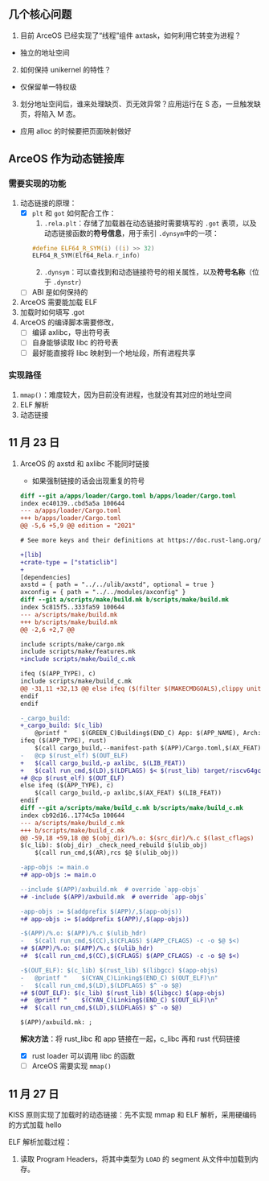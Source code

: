## 几个核心问题

1. 目前 ArceOS 已经实现了“线程”组件 axtask，如何利用它转变为进程？
- 独立的地址空间
2. 如何保持 unikernel 的特性？
- 仅保留单一特权级
3. 划分地址空间后，谁来处理缺页、页无效异常？应用运行在 S 态，一旦触发缺页，将陷入 M 态。
- 应用 alloc 的时候要把页面映射做好

## ArceOS 作为动态链接库

### 需要实现的功能

1. 动态链接的原理：
    - [x] `plt` 和 `got` 如何配合工作：
        1. `.rela.plt`：存储了加载器在动态链接时需要填写的 `.got` 表项，以及动态链接函数的**符号信息**，用于索引 `.dynsym`中的一项：
        ```c
        #define ELF64_R_SYM(i) ((i) >> 32)
        ELF64_R_SYM(Elf64_Rela.r_info)
        ```
        2. `.dynsym`：可以查找到和动态链接符号的相关属性，以及**符号名称**（位于 `.dynstr`）
    - [ ] ABI 是如何保持的
2. ArceOS 需要能加载 ELF
3. 加载时如何填写 .got
4. ArceOS 的编译脚本需要修改，
    - [ ] 编译 axlibc，导出符号表
    - [ ] 自身能够读取 libc 的符号表
    - [ ] 最好能直接将 libc 映射到一个地址段，所有进程共享

### 实现路径

1. `mmap()`：难度较大，因为目前没有进程，也就没有其对应的地址空间
2. ELF 解析
3. 动态链接

## 11 月 23 日

1. ArceOS 的 axstd 和 axlibc 不能同时链接

    - 如果强制链接的话会出现重复的符号

    ```diff
    diff --git a/apps/loader/Cargo.toml b/apps/loader/Cargo.toml
    index ec40139..cbd5a5a 100644
    --- a/apps/loader/Cargo.toml
    +++ b/apps/loader/Cargo.toml
    @@ -5,6 +5,9 @@ edition = "2021"
    
    # See more keys and their definitions at https://doc.rust-lang.org/cargo/reference/manifest.html
    
    +[lib]
    +crate-type = ["staticlib"]
    +
    [dependencies]
    axstd = { path = "../../ulib/axstd", optional = true }
    axconfig = { path = "../../modules/axconfig" }
    diff --git a/scripts/make/build.mk b/scripts/make/build.mk
    index 5c815f5..333fa59 100644
    --- a/scripts/make/build.mk
    +++ b/scripts/make/build.mk
    @@ -2,6 +2,7 @@
    
    include scripts/make/cargo.mk
    include scripts/make/features.mk
    +include scripts/make/build_c.mk
    
    ifeq ($(APP_TYPE), c)
    include scripts/make/build_c.mk
    @@ -31,11 +32,13 @@ else ifeq ($(filter $(MAKECMDGOALS),clippy unittest unittest_no_fail_fast),) # n
    endif
    endif
    
    -_cargo_build:
    +_cargo_build: $(c_lib)
        @printf "    $(GREEN_C)Building$(END_C) App: $(APP_NAME), Arch: $(ARCH), Platform: $(PLATFORM_NAME), App type: $(APP_TYPE)\n"
    ifeq ($(APP_TYPE), rust)
        $(call cargo_build,--manifest-path $(APP)/Cargo.toml,$(AX_FEAT) $(LIB_FEAT) $(APP_FEAT))
    -	@cp $(rust_elf) $(OUT_ELF)
    +	$(call cargo_build,-p axlibc, $(LIB_FEAT))
    +	$(call run_cmd,$(LD),$(LDFLAGS) $< $(rust_lib) target/riscv64gc-unknown-none-elf/release/libarceos_loader.a -o $(OUT_ELF))
    +# @cp $(rust_elf) $(OUT_ELF)
    else ifeq ($(APP_TYPE), c)
        $(call cargo_build,-p axlibc,$(AX_FEAT) $(LIB_FEAT))
    endif
    diff --git a/scripts/make/build_c.mk b/scripts/make/build_c.mk
    index cb92d16..1774c5a 100644
    --- a/scripts/make/build_c.mk
    +++ b/scripts/make/build_c.mk
    @@ -59,18 +59,18 @@ $(obj_dir)/%.o: $(src_dir)/%.c $(last_cflags)
    $(c_lib): $(obj_dir) _check_need_rebuild $(ulib_obj)
        $(call run_cmd,$(AR),rcs $@ $(ulib_obj))
    
    -app-objs := main.o
    +# app-objs := main.o
    
    --include $(APP)/axbuild.mk  # override `app-objs`
    +# -include $(APP)/axbuild.mk  # override `app-objs`
    
    -app-objs := $(addprefix $(APP)/,$(app-objs))
    +# app-objs := $(addprefix $(APP)/,$(app-objs))
    
    -$(APP)/%.o: $(APP)/%.c $(ulib_hdr)
    -	$(call run_cmd,$(CC),$(CFLAGS) $(APP_CFLAGS) -c -o $@ $<)
    +# $(APP)/%.o: $(APP)/%.c $(ulib_hdr)
    +# 	$(call run_cmd,$(CC),$(CFLAGS) $(APP_CFLAGS) -c -o $@ $<)
    
    -$(OUT_ELF): $(c_lib) $(rust_lib) $(libgcc) $(app-objs)
    -	@printf "    $(CYAN_C)Linking$(END_C) $(OUT_ELF)\n"
    -	$(call run_cmd,$(LD),$(LDFLAGS) $^ -o $@)
    +# $(OUT_ELF): $(c_lib) $(rust_lib) $(libgcc) $(app-objs)
    +# 	@printf "    $(CYAN_C)Linking$(END_C) $(OUT_ELF)\n"
    +# 	$(call run_cmd,$(LD),$(LDFLAGS) $^ -o $@)
    
    $(APP)/axbuild.mk: ;
    ```
    **解决方法**：将 rust_libc 和 app 链接在一起，c_libc 再和 rust 代码链接
    - [x] rust loader 可以调用 libc 的函数
    - [ ] ArceOS 需要实现 `mmap()`

## 11 月 27 日

KISS 原则实现了加载时的动态链接：先不实现 mmap 和 ELF 解析，采用硬编码的方式加载 hello

ELF 解析加载过程：
1. 读取 Program Headers，将其中类型为 `LOAD` 的 segment 从文件中加载到内存。
